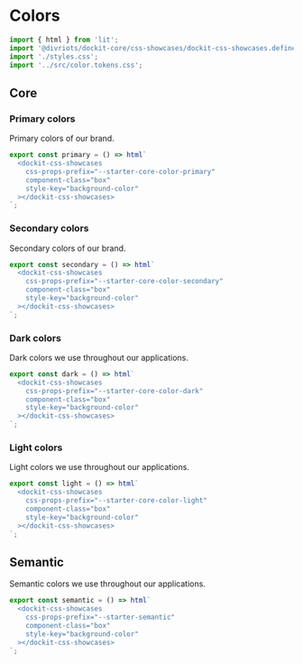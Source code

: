 # Colors

```js script
import { html } from 'lit';
import '@divriots/dockit-core/css-showcases/dockit-css-showcases.define.js';
import './styles.css';
import '../src/color.tokens.css';
```

## Core

### Primary colors

Primary colors of our brand.

```js story
export const primary = () => html`
  <dockit-css-showcases
    css-props-prefix="--starter-core-color-primary"
    component-class="box"
    style-key="background-color"
  ></dockit-css-showcases>
`;
```

### Secondary colors

Secondary colors of our brand.

```js story
export const secondary = () => html`
  <dockit-css-showcases
    css-props-prefix="--starter-core-color-secondary"
    component-class="box"
    style-key="background-color"
  ></dockit-css-showcases>
`;
```

### Dark colors

Dark colors we use throughout our applications.

```js story
export const dark = () => html`
  <dockit-css-showcases
    css-props-prefix="--starter-core-color-dark"
    component-class="box"
    style-key="background-color"
  ></dockit-css-showcases>
`;
```

### Light colors

Light colors we use throughout our applications.

```js story
export const light = () => html`
  <dockit-css-showcases
    css-props-prefix="--starter-core-color-light"
    component-class="box"
    style-key="background-color"
  ></dockit-css-showcases>
`;
```

## Semantic

Semantic colors we use throughout our applications.

```js story
export const semantic = () => html`
  <dockit-css-showcases
    css-props-prefix="--starter-semantic"
    component-class="box"
    style-key="background-color"
  ></dockit-css-showcases>
`;
```
